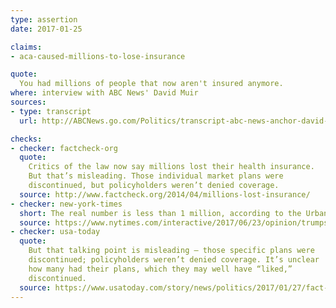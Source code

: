 ```yaml
---
type: assertion
date: 2017-01-25

claims:
- aca-caused-millions-to-lose-insurance

quote:
  You had millions of people that now aren't insured anymore.
where: interview with ABC News' David Muir
sources:
- type: transcript
  url: http://ABCNews.go.com/Politics/transcript-abc-news-anchor-david-muir-interviews-president/story?id=45047602

checks:
- checker: factcheck-org
  quote:
    Critics of the law now say millions lost their health insurance.
    But that’s misleading. Those individual market plans were
    discontinued, but policyholders weren’t denied coverage.
  source: http://www.factcheck.org/2014/04/millions-lost-insurance/
- checker: new-york-times
  short: The real number is less than 1 million, according to the Urban Institute.
  source: https://www.nytimes.com/interactive/2017/06/23/opinion/trumps-lies.html
- checker: usa-today
  quote:
    But that talking point is misleading — those specific plans were
    discontinued; policyholders weren’t denied coverage. It’s unclear
    how many had their plans, which they may well have “liked,”
    discontinued.
  source: https://www.usatoday.com/story/news/politics/2017/01/27/fact-check-trump-aca-uninsured/97131654/
---
```

